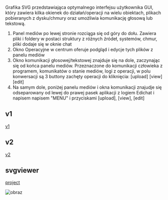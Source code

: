 Grafika SVG przedstawiająca optymalnego interfejsu użytkownika GUI, który zawiera kilka okienek do działań/operacji na wielu obiektach, plikach pobieranych z dysku/chmury oraz umożliwia komunikację głosową lub tekstową. 

1. Panel mediów po lewej stronie rozciąga się od góry do dołu. Zawiera pliki i foldery w postaci struktury z różnych źródeł, systemów, chmur, pliki dodaje się w oknie chat 
2. Okno Operacyjne w centrum oferuje podgląd i edycje tych plików z  panelu mediów
3. Okno komunikacji głosowej/tekstowej znajduje się na dole, zaczynając się od końca panelu mediów. Przeznaczone do komunikacji człowieka z programem, komunikatów o stanie mediów, logi z operacji, w polu konwersacji są 3 buttony zachęty operacji do kliknięcia: [upload] [view] [edit] 
4. Na samym dole, poniżej panelu mediów i okna komunikacji znajudje się odseparowany od lewej do prawej pasek aplikacji z logiem Edichat i napisem napisem "MENU" i przyciskami [upload], [view], [edit]

## v1

[v1](guiv1.svg)

## v2

[v2](guiv2.svg)

## svgviewer

[project](https://www.svgviewer.dev/s/t3pke0RG)

![obraz](https://github.com/user-attachments/assets/a972011f-ed94-4298-8d62-9a702d68714a)

